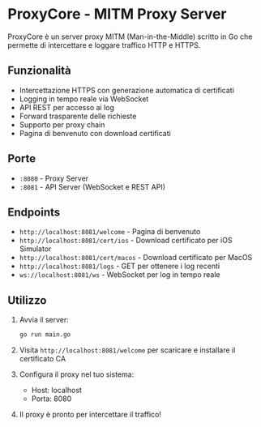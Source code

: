 # ProxyCore - MITM Proxy Server

ProxyCore è un server proxy MITM (Man-in-the-Middle) scritto in Go che permette di intercettare e loggare traffico HTTP e HTTPS.

## Funzionalità

- Intercettazione HTTPS con generazione automatica di certificati
- Logging in tempo reale via WebSocket
- API REST per accesso ai log
- Forward trasparente delle richieste
- Supporto per proxy chain
- Pagina di benvenuto con download certificati

## Porte

- `:8080` - Proxy Server
- `:8081` - API Server (WebSocket e REST API)

## Endpoints

- `http://localhost:8081/welcome` - Pagina di benvenuto
- `http://localhost:8081/cert/ios` - Download certificato per iOS Simulator
- `http://localhost:8081/cert/macos` - Download certificato per MacOS
- `http://localhost:8081/logs` - GET per ottenere i log recenti
- `ws://localhost:8081/ws` - WebSocket per log in tempo reale

## Utilizzo

1. Avvia il server:
   ```bash
   go run main.go
   ```

2. Visita `http://localhost:8081/welcome` per scaricare e installare il certificato CA

3. Configura il proxy nel tuo sistema:
   - Host: localhost
   - Porta: 8080

4. Il proxy è pronto per intercettare il traffico!
